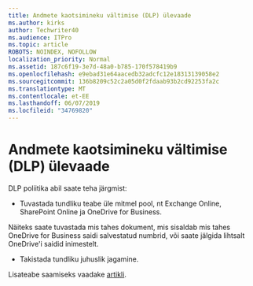 ```yaml
---
title: Andmete kaotsimineku vältimise (DLP) ülevaade
ms.author: kirks
author: Techwriter40
ms.audience: ITPro
ms.topic: article
ROBOTS: NOINDEX, NOFOLLOW
localization_priority: Normal
ms.assetid: 187c6f19-3e7d-48a0-b785-170f578419b9
ms.openlocfilehash: e9ebad31e64aacedb32adcfc12e18313139058e2
ms.sourcegitcommit: 136b8209c52c2a05d0f2fdaab93b2cd92253fa2c
ms.translationtype: MT
ms.contentlocale: et-EE
ms.lasthandoff: 06/07/2019
ms.locfileid: "34769820"
---
```

# <a name="data-loss-prevention-dlp-overview"></a>Andmete kaotsimineku vältimise (DLP) ülevaade

DLP poliitika abil saate teha järgmist:

- Tuvastada tundliku teabe üle mitmel pool, nt Exchange Online, SharePoint Online ja OneDrive for Business.


Näiteks saate tuvastada mis tahes dokument, mis sisaldab mis tahes OneDrive for Business saidi salvestatud numbrid, või saate jälgida lihtsalt OneDrive'i saidid inimestelt.

- Takistada tundliku juhuslik jagamine.


Lisateabe saamiseks vaadake [artikli](https://docs.microsoft.com/office365/securitycompliance/data-loss-prevention-policies).

